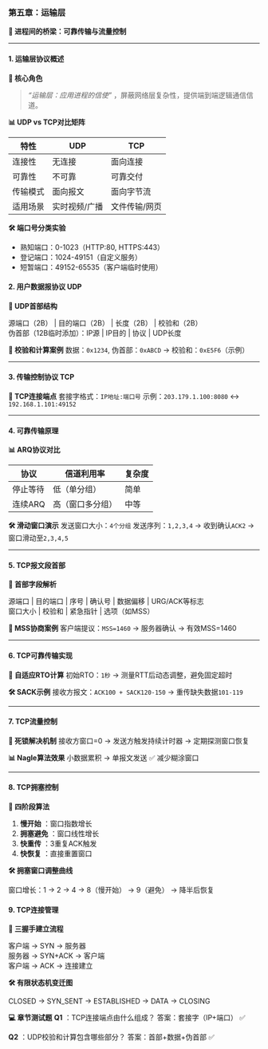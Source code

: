 ### **第五章：运输层**

**🚀 进程间的桥梁：可靠传输与流量控制**

------

#### 1. 运输层协议概述

**📌 核心角色**

> *“运输层：应用进程的信使”* ，屏蔽网络层复杂性，提供端到端逻辑通信信道。 

**📊 UDP vs TCP对比矩阵**

| **特性** | **UDP**       | **TCP**       |
| -------- | ------------- | ------------- |
| 连接性   | 无连接        | 面向连接      |
| 可靠性   | 不可靠        | 可靠交付      |
| 传输模式 | 面向报文      | 面向字节流    |
| 适用场景 | 实时视频/广播 | 文件传输/网页 |

**🛠 端口号分类实验**

- 熟知端口：0-1023（HTTP:80, HTTPS:443）  
- 登记端口：1024-49151（自定义服务）  
- 短暂端口：49152-65535（客户端临时使用）  

#### 2. 用户数据报协议 UDP

**🔵 UDP首部结构**

源端口（2B） | 目的端口（2B） | 长度（2B） | 校验和（2B）  
伪首部（12B临时添加）：IP源 | IP目的 | 协议 | UDP长度  

**📌 校验和计算案例**
数据：`0x1234`, 伪首部：`0xABCD` → 校验和：`0xE5F6`（示例）

------

#### 3. 传输控制协议 TCP

**📌 TCP连接端点**
套接字格式：`IP地址:端口号`
示例：`203.179.1.100:8080` ↔ `192.168.1.101:49152`

------

#### 4. 可靠传输原理

**📊 ARQ协议对比**

| **协议** | **信道利用率**   | **复杂度** |
| -------- | ---------------- | ---------- |
| 停止等待 | 低（单分组）     | 简单       |
| 连续ARQ  | 高（窗口多分组） | 中等       |

**🛠 滑动窗口演示**
发送窗口大小：`4个分组`
发送序列：`1,2,3,4` → 收到确认`ACK2` → 窗口滑动至`2,3,4,5`

------

#### 5. TCP报文段首部

**🔵 首部字段解析**

源端口 | 目的端口 | 序号 | 确认号 | 数据偏移 | URG/ACK等标志  
窗口大小 | 校验和 | 紧急指针 | 选项（如MSS）  

**📌 MSS协商案例**
客户端提议：`MSS=1460` → 服务器确认 → 有效MSS=1460

------

#### 6. TCP可靠传输实现

**📌 自适应RTO计算**
初始RTO：`1秒` → 测量RTT后动态调整，避免固定超时

**🛠 SACK示例**
接收方报文：`ACK100 + SACK120-150` → 重传缺失数据`101-119`

------

#### 7. TCP流量控制

**🔵 死锁解决机制**
接收方窗口=0 → 发送方触发持续计时器 → 定期探测窗口恢复

**📊 Nagle算法效果**
小数据累积 → 单报文发送 ✅ 减少糊涂窗口

------

#### 8. TCP拥塞控制

**📌 四阶段算法**

1. **慢开始** ：窗口指数增长
2. **拥塞避免** ：窗口线性增长
3. **快重传** ：3重复ACK触发
4. **快恢复** ：直接重置窗口

**🛠 拥塞窗口调整曲线**

窗口增长：1 → 2 → 4 → 8（慢开始） → 9（避免） → 降半后恢复  

#### 9. TCP连接管理

**📌 三握手建立流程**

客户端 → SYN → 服务器  
服务器 → SYN+ACK → 客户端  
客户端 → ACK → 连接建立  

**🛠 有限状态机变迁图**

CLOSED → SYN_SENT → ESTABLISHED → DATA → CLOSING  

**💻 章节测试题**
**Q1** ：TCP连接端点由什么组成？
答案：套接字（IP+端口） ✅

**Q2** ：UDP校验和计算包含哪些部分？
答案：首部+数据+伪首部 ✅
